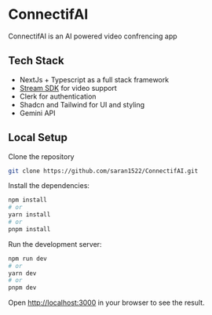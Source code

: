 # ConnectifAI

ConnectifAI is an AI powered video confrencing app

## Tech Stack

- NextJs + Typescript as a full stack framework
- [Stream SDK](https://getstream.io/) for video support
- Clerk for authentication
- Shadcn and Tailwind for UI and styling
- Gemini API

## Local Setup

Clone the repository

```bash
git clone https://github.com/saran1522/ConnectifAI.git
```

Install the dependencies:

```bash
npm install
# or
yarn install
# or
pnpm install
```

Run the development server:

```bash
npm run dev
# or
yarn dev
# or
pnpm dev
```

Open [http://localhost:3000](http://localhost:3000) in your browser to see the result.
